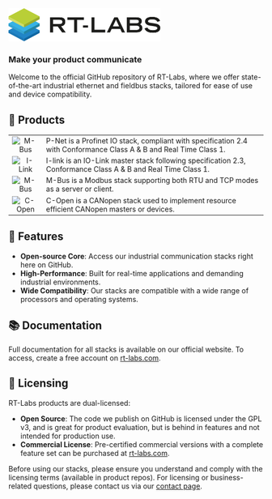  <div align="left">
  <picture>
    <source
    srcset="./images/rtlabs_logo_white_text.png"
    media="(prefers-color-scheme: dark)"
    />
    <img
    src="./images/rtlabs_logo.png"
    alt="RT-Labs AB Logo"
    width="300"
    />
  </picture>
</div>

### **Make your product communicate**

Welcome to the official GitHub repository of RT-Labs, where we offer state-of-the-art industrial ethernet and fieldbus stacks, tailored for ease of use and device compatibility.

## 💾 Products
|||
|:---:|:-|
| <img src="https://rt-labs.com/wp-content/uploads/logga_p-net.svg" alt="M-Bus" style="height: 125px; width:125px;"/>  | P-Net is a Profinet IO stack, compliant with specification 2.4 with Conformance Class A & B and Real Time Class 1. |
| <img src="https://rt-labs.com/wp-content/uploads/i-link.svg" alt="I-Link" style="height: 125px; width:125px;"/>  | I-link is an IO-Link master stack following specification 2.3, Conformance Class A & B and Real Time Class 1. |
| <img src="https://rt-labs.com/wp-content/uploads/logga_m-bus.svg" alt="M-Bus" style="height: 125px; width:125px;"/>  | M-Bus is a Modbus stack supporting both RTU and TCP modes as a server or client. |
| <img src="https://rt-labs.com/wp-content/uploads/logga_c-open.svg" alt="C-Open" style="height: 125px; width:125px;"/>  | C-Open is a CANopen stack used to implement resource efficient CANopen masters or devices. |

## 🌟 Features

- **Open-source Core**: Access our industrial communication stacks right here on GitHub.
- **High-Performance**: Built for real-time applications and demanding industrial environments.
- **Wide Compatibility**: Our stacks are compatible with a wide range of processors and operating systems.

## 📚 Documentation

Full documentation for all stacks is available on our official website. To access, create a free account on [rt-labs.com](https://rt-labs.com).

## 📄 Licensing

RT-Labs products are dual-licensed:

- **Open Source**: The code we publish on GitHub is licensed under the GPL v3, and is great for product evaluation, but is behind in features and not intended for production use.
- **Commercial License**: Pre-certified commercial versions with a complete feature set can be purchased at [rt-labs.com](https://rt-labs.com).

Before using our stacks, please ensure you understand and comply with the licensing terms (available in product repos). For licensing or business-related questions, please contact us via our [contact page](https://rt-labs.com/contacts/).
